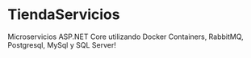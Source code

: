 # TiendaServicios
Microservicios  ASP.NET Core utilizando Docker Containers, RabbitMQ, Postgresql, MySql y SQL Server!
